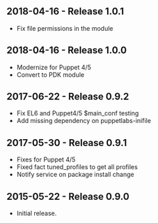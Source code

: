 ## 2018-04-16 - Release 1.0.1

- Fix file permissions in the module

## 2018-04-16 - Release 1.0.0

- Modernize for Puppet 4/5
- Convert to PDK module

## 2017-06-22 - Release 0.9.2

- Fix EL6 and Puppet4/5 $main_conf testing
- Add missing dependency on puppetlabs-inifile

## 2017-05-30 - Release 0.9.1

- Fixes for Puppet 4/5
- Fixed fact tuned_profiles to get all profiles
- Notify service on package install change

## 2015-05-22 - Release 0.9.0

- Initial release.
